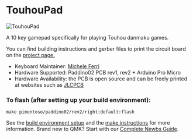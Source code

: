 # TouhouPad

![TouhouPad](https://imgur.com/a/jcuEr8q)

A 10 key gamepad specifically for playing Touhou danmaku games.

You can find building instructions and gerber files to print the circuit board on the [project page.](https://github.com/Pimentoso/TouhouPad_v2)

* Keyboard Maintainer: [Michele Ferri](https://github.com/Pimentoso)
* Hardware Supported: Paddino02 PCB rev1, rev2 + Arduino Pro Micro
* Hardware Availability: the PCB is open source and can be freely printed at websites such as [JLCPCB](https://jlcpcb.com/)
### To flash (after setting up your build environment):

`make pimentoso/paddino02/rev2/right:default:flash`

See the [build environment setup](https://docs.qmk.fm/#/getting_started_build_tools) and the [make instructions](https://docs.qmk.fm/#/getting_started_make_guide) for more information. Brand new to QMK? Start with our [Complete Newbs Guide](https://docs.qmk.fm/#/newbs).
